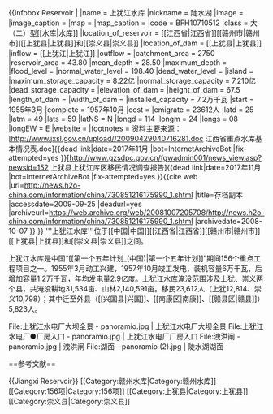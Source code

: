 {{Infobox Reservoir | 
|name                     = 上犹江水库
|nickname                 = 陡水湖
|image                    = 
|image_caption            = 
|map                      = 
|map_caption              = 
|code                     = BFH10710512
|class                    = 大（二）型[[水库|水库]]
|location_of_reservoir    = [[江西省|江西省]][[赣州市|赣州市]][[上犹县|上犹县]]和[[崇义县|崇义县]]
|location_of_dam          = [[上犹县|上犹县]]
|inflow                   = [[上犹江|上犹江]]
|outflow                  = 
|catchment_area           = 2750
|reservoir_area           = 43.80
|mean_depth               = 28.50
|maximum_depth            = 
|flood_level              = 
|normal_water_level       = 198.40
|dead_water_level         = 
|island                   = 
|maximum_storage_capacity = 8.22亿
|normal_storage_capacity  = 7.210亿
|dead_storage_capacity    = 
|elevation_of_dam         = 
|height_of_dam            = 67.5
|length_of_dam            = 
|width_of_dam             = 
|installed_capacity       = 7.2万千瓦
|start                    = 1955年3月
|complete                 = 1957年10月
|cost                     = 
|emigrate                 = 23612人
|latd              = 25	
|latm              = 49
|lats              = 59
|latNS             = N
|longd             = 114
|longm             = 24
|longs             = 08
|longEW            = E
|website           = 
|footnotes         = 资料主要来源：<ref>[http://www.jxsl.gov.cn/upload//20090429040716281.doc 江西省重点水库基本情况表.doc]{{dead link|date=2017年11月 |bot=InternetArchiveBot |fix-attempted=yes }}</ref><ref name="移民">[http://www.gzsdpc.gov.cn/fgwadmin001/news_view.asp?newsid=152 上犹县上犹江库区移民情况调查报告]{{dead link|date=2017年11月 |bot=InternetArchiveBot |fix-attempted=yes }}</ref><ref>{{cite web |url=http://news.h2o-china.com/information/china/730851216175990_1.shtml |title=存档副本 |accessdate=2009-09-25 |deadurl=yes |archiveurl=https://web.archive.org/web/20081007205708/http://news.h2o-china.com/information/china/730851216175990_1.shtml |archivedate=2008-10-07 }}</ref>
}}
'''上犹江水库'''位于[[中国|中国]][[江西省|江西省]][[赣州市|赣州市]][[上犹县|上犹县]]和[[崇义县|崇义县]]之间。

上犹江水库是中国“[[第一个五年计划_(中国)|第一个五年计划]]”期间156个重点工程项目之一。1955年3月动工兴建，1957年10月竣工发电，装机容量6万千瓦，后增加容量1.2万千瓦，年均发电量2.9亿度。上犹江水库淹没范围涉及上犹、崇义两个县，共淹没耕地31,534亩、山林2,140,591亩。移民23,612人（上犹12,814、崇义10,798）；其中迁至外县（[[兴国县|兴国]]、[[南康区|南康]]、[[赣县区|赣县]]）5,823人。<ref name="移民"/>

<gallery mode=packed heights=130px>
File:上犹江水电厂大坝全景 - panoramio.jpg | 上犹江水电厂大坝全景
File:上犹江水电厂●厂房入口 - panoramio.jpg | 上犹江水电厂厂房入口
File:洩洪闸 - panoramio.jpg | 洩洪闸
File:湖面 - panoramio (2).jpg | 陡水湖湖面
</gallery>

==参考文献==
<div class="references-small">
<references />
</div>
{{Jiangxi Reservoir}}
[[Category:赣州水库|Category:赣州水库]]
[[Category:156项|Category:156项]]
[[Category:上犹县|Category:上犹县]]
[[Category:崇义县|Category:崇义县]]